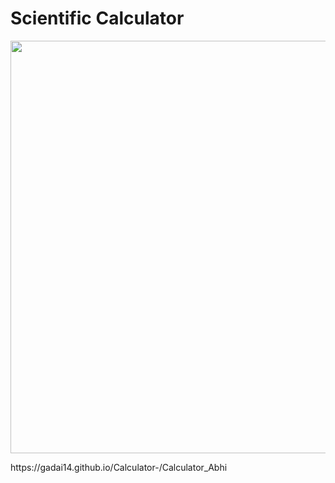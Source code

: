 # Scientific Calculator
<p align="center">
<img src="https://github.com/Gadai14/Calculator-/assets/121002242/b943c862-e67d-49f8-8b8a-b86fd9aa1c1d" height="660" width="520">
</p>
https://gadai14.github.io/Calculator-/Calculator_Abhi
